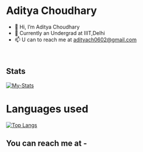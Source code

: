 # Aditya Choudhary

- 👋 Hi, I’m Aditya Choudhary
- 🌱 Currently an Undergrad at IIIT,Delhi
- 📫 U can to reach me at adityach0602@gmail.com

<br>

## Stats

[![My-Stats](https://github-readme-stats.vercel.app/api?username=Treridith&theme=radical&show_icons=true&layout=compact&height=30)](https://github.com/Treridith)

# Languages used

[![Top Langs](https://github-readme-stats.vercel.app/api/top-langs/?username=Treridith&theme=radical&layout=compact)](https://github.com/Treridith)

## You can reach me at -
